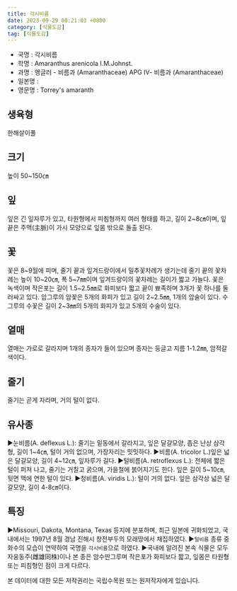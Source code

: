 ```yaml
---
title: 각시비름
date: 2023-09-29 00:21:03 +0800
category: [식물도감]
tag: [식물도감]
---
```




- 국명 : 각시비름
- 학명 : Amaranthus arenicola I.M.Johnst.
- 과명 : 앵글러 - 비름과 (Amaranthaceae) APG Ⅳ- 비름과 (Amaranthaceae)
- 일본명 : 
- 영문명 : Torrey's amaranth


## 생육형
한해살이풀
## 크기
높이 50~150㎝
## 잎
잎은 긴 잎자루가 있고, 타원형에서 피침형까지 여러 형태를 하고, 길이 2~8㎝이며, 잎끝은 주맥(主脈)이 가시 모양으로 잎몸 밖으로 돌출 된다.
## 꽃
꽃은 8~9월에 피며, 줄기 끝과 잎겨드랑이에서 밀추꽃차례가 생기는데 줄기 끝의 꽃차례는 높이 10~20㎝, 폭 5~7㎜이며 잎겨드랑이의 꽃차례는 길이가 짧고 가늘다. 꽃은 녹색이며 작은포는 길이 1.5~2.5㎜로 화피보다 짧고 끝이 뾰족하며 3개가 꽃 하나를 둘러싸고 있다. 암그루의 암꽃은 5개의 화피가 있고 길이 2~2.5㎜, 1개의 암술이 있다. 수그루의 수꽃은 길이 2~3㎜의 5개의 화피가 있고 5개의 수술이 있다.
## 열매
열매는 가로로 갈라지며 1개의 종자가 들어 있으며 종자는 둥글고 지름 1-1.2㎜, 암적갈색이다.
## 줄기
줄기는 곧게 자라며, 거의 털이 없다.
## 유사종
▶눈비름(A. deflexus L.): 줄기는 밑동에서 갈라지고, 잎은 달걀모양, 좁은 난상 삼각형, 길이 1~4㎝, 털이 거의 없으며, 가장자리는 밋밋하다. ▶비름(A. tricolor L.)잎은 넓은 달걀모양, 길이 4~12㎝, 잎자루가 길다.▶털비름(A. retroflexus L.): 전체에 짧은 털이 퍼져 나고, 줄기는 거칠고 굵으며, 가을철에 붉어지기도 한다. 잎은 길이 5~10㎝, 뒷면 맥에 연한 털이 있다.▶청비름(A. viridis L.): 털이 거의 없다. 잎은 삼각상 넓은 달걀모양, 길이 4-8㎝이다.
## 특징
▶Missouri, Dakota, Montana, Texas 등지에 분포하며, 최근 일본에 귀화되었고, 국내에서는 1997년 8월 경남 진해시 창전부두의 모래땅에서 채집하였다.▶`털비름` 종류 중 화수의 모습이 연약하여 국명을 `각시비름`으로 하였다.▶국내에 알려진 본속 식물은 모두 자웅동주(雌雄同株)이나 본 종은 암수딴그루며 작은포가 화피보다 짧고, 잎몸은 타원형 또는 피침형인 점이 크게 다르다.






본 데이터에 대한 모든 저작권리는 국립수목원 또는 원저작자에게 있습니다.
